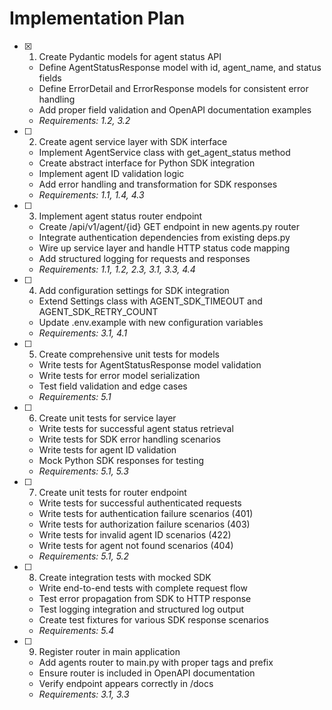 # Implementation Plan

- [x] 1. Create Pydantic models for agent status API






  - Define AgentStatusResponse model with id, agent_name, and status fields
  - Define ErrorDetail and ErrorResponse models for consistent error handling
  - Add proper field validation and OpenAPI documentation examples
  - _Requirements: 1.2, 3.2_

- [ ] 2. Create agent service layer with SDK interface
  - Implement AgentService class with get_agent_status method
  - Create abstract interface for Python SDK integration
  - Implement agent ID validation logic
  - Add error handling and transformation for SDK responses
  - _Requirements: 1.1, 1.4, 4.3_

- [ ] 3. Implement agent status router endpoint
  - Create /api/v1/agent/{id} GET endpoint in new agents.py router
  - Integrate authentication dependencies from existing deps.py
  - Wire up service layer and handle HTTP status code mapping
  - Add structured logging for requests and responses
  - _Requirements: 1.1, 1.2, 2.3, 3.1, 3.3, 4.4_

- [ ] 4. Add configuration settings for SDK integration
  - Extend Settings class with AGENT_SDK_TIMEOUT and AGENT_SDK_RETRY_COUNT
  - Update .env.example with new configuration variables
  - _Requirements: 3.1, 4.1_

- [ ] 5. Create comprehensive unit tests for models
  - Write tests for AgentStatusResponse model validation
  - Write tests for error model serialization
  - Test field validation and edge cases
  - _Requirements: 5.1_

- [ ] 6. Create unit tests for service layer
  - Write tests for successful agent status retrieval
  - Write tests for SDK error handling scenarios
  - Write tests for agent ID validation
  - Mock Python SDK responses for testing
  - _Requirements: 5.1, 5.3_

- [ ] 7. Create unit tests for router endpoint
  - Write tests for successful authenticated requests
  - Write tests for authentication failure scenarios (401)
  - Write tests for authorization failure scenarios (403)
  - Write tests for invalid agent ID scenarios (422)
  - Write tests for agent not found scenarios (404)
  - _Requirements: 5.1, 5.2_

- [ ] 8. Create integration tests with mocked SDK
  - Write end-to-end tests with complete request flow
  - Test error propagation from SDK to HTTP response
  - Test logging integration and structured log output
  - Create test fixtures for various SDK response scenarios
  - _Requirements: 5.4_

- [ ] 9. Register router in main application
  - Add agents router to main.py with proper tags and prefix
  - Ensure router is included in OpenAPI documentation
  - Verify endpoint appears correctly in /docs
  - _Requirements: 3.1, 3.3_